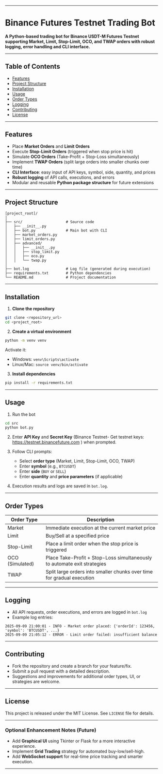 

---

# Binance Futures Testnet Trading Bot

**A Python-based trading bot for Binance USDT-M Futures Testnet supporting Market, Limit, Stop-Limit, OCO, and TWAP orders with robust logging, error handling and CLI interface.**

---

## **Table of Contents**

* [Features](#features)
* [Project Structure](#project-structure)
* [Installation](#installation)
* [Usage](#usage)
* [Order Types](#order-types)
* [Logging](#logging)
* [Contributing](#contributing)
* [License](#license)

---

## **Features**

* Place **Market Orders** and **Limit Orders**
* Execute **Stop-Limit Orders** (triggered when stop price is hit)
* Simulate **OCO Orders** (Take-Profit + Stop-Loss simultaneously)
* Implement **TWAP Orders** (split large orders into smaller chunks over time)
* **CLI Interface**: easy input of API keys, symbol, side, quantity, and prices
* **Robust logging** of API calls, executions, and errors
* Modular and reusable **Python package structure** for future extensions

---

## **Project Structure**

```
[project_root]/
│
├── src/                    # Source code
│   ├── __init__.py
│   ├── bot.py              # Main bot with CLI
│   ├── market_orders.py
│   ├── limit_orders.py
│   ├── advanced/
│   │   ├── __init__.py
│   │   ├── stop_limit.py
│   │   ├── oco.py
│   │   └── twap.py
│
├── bot.log                 # Log file (generated during execution)
├── requirements.txt        # Python dependencies
└── README.md               # Project documentation
```

---

## **Installation**

1. **Clone the repository**

```bash
git clone <repository_url>
cd <project_root>
```

2. **Create a virtual environment**

```bash
python -m venv venv
```

Activate it:

* Windows: `venv\Scripts\activate`
* Linux/Mac: `source venv/bin/activate`

3. **Install dependencies**

```bash
pip install -r requirements.txt
```

---

## **Usage**

1. Run the bot

```bash
cd src
python bot.py
```

2. Enter **API Key** and **Secret Key** (Binance Testnet- Get testnet keys: https://testnet.binancefuture.com ) when prompted.

3. Follow CLI prompts:

   * Select **order type** (Market, Limit, Stop-Limit, OCO, TWAP)
   * Enter **symbol** (e.g., `BTCUSDT`)
   * Enter **side** (`BUY` or `SELL`)
   * Enter **quantity** and **price parameters** (if applicable)

4. Execution results and logs are saved in `bot.log`.

---

## **Order Types**

| Order Type      | Description                                                              |
| --------------- | ------------------------------------------------------------------------ |
| Market          | Immediate execution at the current market price                          |
| Limit           | Buy/Sell at a specified price                                            |
| Stop-Limit      | Place a limit order when the stop price is triggered                     |
| OCO (Simulated) | Place Take-Profit + Stop-Loss simultaneously to automate exit strategies |
| TWAP            | Split large orders into smaller chunks over time for gradual execution   |

---

## **Logging**

* All API requests, order executions, and errors are logged in `bot.log`
* Example log entries:

```
2025-09-09 21:00:01 - INFO - Market order placed: {'orderId': 123456, 'symbol': 'BTCUSDT', ...}
2025-09-09 21:05:12 - ERROR - Limit order failed: insufficient balance
```

---

## **Contributing**

* Fork the repository and create a branch for your feature/fix.
* Submit a pull request with a detailed description.
* Suggestions and improvements for additional order types, UI, or strategies are welcome.

---

## **License**

This project is released under the MIT License. See `LICENSE` file for details.

---

### Optional Enhancement Notes (Future)

* Add **Graphical UI** using Tkinter or Flask for a more interactive experience.
* Implement **Grid Trading** strategy for automated buy-low/sell-high.
* Add **WebSocket support** for real-time price tracking and smarter execution.

---


